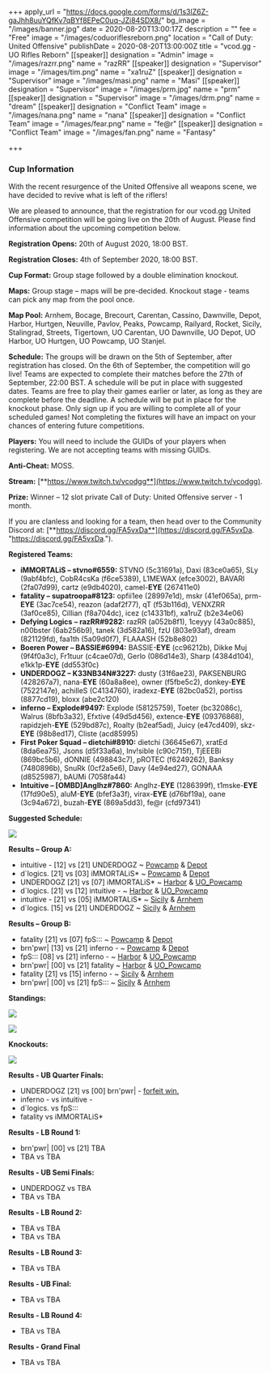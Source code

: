 +++
apply_url = "https://docs.google.com/forms/d/1s3lZ6Z-gaJhh8uuYQfKv7qBYf8EPeC0uq-JZi84SDX8/"
bg_image = "/images/banner.jpg"
date = 2020-08-20T13:00:17Z
description = ""
fee = "Free"
image = "/images/coduoriflesreborn.png"
location = "Call of Duty: United Offensive"
publishDate = 2020-08-20T13:00:00Z
title = "vcod.gg - UO Rifles Reborn"
[[speaker]]
designation = "Admin"
image = "/images/razrr.png"
name = "razRR"
[[speaker]]
designation = "Supervisor"
image = "/images/tim.png"
name = "xa1ruZ"
[[speaker]]
designation = "Supervisor"
image = "/images/masi.png"
name = "Masi"
[[speaker]]
designation = "Supervisor"
image = "/images/prm.jpg"
name = "prm"
[[speaker]]
designation = "Supervisor"
image = "/images/drm.png"
name = "dream"
[[speaker]]
designation = "Conflict Team"
image = "/images/nana.png"
name = "nana"
[[speaker]]
designation = "Conflict Team"
image = "/images/fear.png"
name = "fe@r"
[[speaker]]
designation = "Conflict Team"
image = "/images/fan.png"
name = "Fantasy"

+++
### **Cup Information**

With the recent resurgence of the United Offensive all weapons scene, we have decided to revive what is left of the riflers!

We are pleased to announce, that the registration for our vcod.gg United Offensive competition will be going live on the 20th of August. Please find information about the upcoming competition below.

**Registration Opens:** 20th of August 2020, 18:00 BST.

**Registration Closes:** 4th of September 2020, 18:00 BST.

**Cup Format:** Group stage followed by a double elimination knockout.

**Maps:** Group stage – maps will be pre-decided. Knockout stage - teams can pick any map from the pool once.

**Map Pool:** Arnhem, Bocage, Brecourt, Carentan, Cassino, Dawnville, Depot, Harbor, Hurtgen, Neuville, Pavlov, Peaks, Powcamp, Railyard, Rocket, Sicily, Stalingrad, Streets, Tigertown, UO Carentan, UO Dawnville, UO Depot, UO Harbor, UO Hurtgen, UO Powcamp, UO Stanjel.

**Schedule:** The groups will be drawn on the 5th of September, after registration has closed. On the 6th of September, the competition will go live! Teams are expected to complete their matches before the 27th of September, 22:00 BST. A schedule will be put in place with suggested dates. Teams are free to play their games earlier or later, as long as they are complete before the deadline. A schedule will be put in place for the knockout phase. Only sign up if you are willing to complete all of your scheduled games! Not completing the fixtures will have an impact on your chances of entering future competitions.

**Players:** You will need to include the GUIDs of your players when registering. We are not accepting teams with missing GUIDs.

**Anti-Cheat:** MOSS.

**Stream:** [**https://www.twitch.tv/vcodgg**](https://www.twitch.tv/vcodgg).

**Prize:** Winner – 12 slot private Call of Duty: United Offensive server - 1 month.

If you are clanless and looking for a team, then head over to the Community Discord at: [**https://discord.gg/FA5vxDa**](https://discord.gg/FA5vxDa. "https://discord.gg/FA5vxDa.").

**Registered Teams:**

* **iMMORTALiS – stvno#6559:** STVNO (5c31691a), Daxi (83ce0a65), SLy (9abf4bfc), CobR4csKa (f6ce5389), L1MEWAX (efce3002), BAVARI (2fa07d99), cartz (e9db4020), camel-**EYE** (267411e0)
* **fatality – supatroopa#8123:** opfii1ee (28997e1d), mskr (41ef065a), prm-**EYE** (3ac7ce54), reazon (adaf2f77), qT (f53b116d), VENXZRR (3af0ce85), Cillian (f8a704dc), icez (c14331bf), xa1ruZ (b2e34e06)
* **Defying Logics** **– razRR#9282:** razRR (a052b8f1), 1ceyyy (43a0c885), n00bster (6ab256b9), tanek (3d582a16), fzU (803e93af), dream (821129fd), faa1th (5a09d0f7), FLAAASH (52b8e802)
* **Boeren Power – BASSIE#6994:** BASSIE-**EYE** (cc96212b), Dikke Muj (9f4f0a3c), Fr1tuur (c4cae07d), Gerlo (086d14e3), Sharp (4384d104), e1kk1p-**EYE** (dd553f0c)
* **UNDERDOGZ – K33NB34N#3227:** dusty (31f6ae23), PAKSENBURG (428267a7), nana-**EYE** (60a8a8ee), owner (f5fbe5c2), donkey-**EYE** (7522147e), achilleS (C4134760), iradexz-**EYE** (82bc0a52), portiss (8877cd19), bloxx (abe2c120)
* **inferno – Explode#9497:** Explode (58125759), Toeter (bc32086c), Walrus (8bfb3a32), Efxtive (49d5d456), extence-**EYE** (09376868), rapidzjeh-**EYE** (529bd87c), Roalty (b2eaf5ad), Juicy (e47cd409), skz-**EYE** (98b8ed17), Cliste (acd85995)
* **First Poker Squad – dietchi#8910:** dietchi (36645e67), xratEd (8da6ea75), Jsons (d5f33a6a), Inv!sible (c90c715f), TjEEEBi (869bc5b6), dONNIE (498843c7), pROTEC (f6249262), Banksy (7480896b), SnuRk (0cf2a5e6), Davy (4e94ed27), GONAAA (d8525987), bAUMi (7058fa44)
* **Intuitive – \[OMBD\]Anglhz#7860:** Anglhz-**EYE** (1286399f), t1mske-**EYE** (17fd90e5), aluM-**EYE** (bfef3a3f), virax-**EYE** (d76bf19a), oane (3c94a672), buzah-**EYE** (869a5dd3), fe@r (cfd97341)

**Suggested Schedule:**

![](/images/uosched1.PNG)

**Results – Group A:**

* intuitive - \[12\] vs \[21\] UNDERDOGZ \~ [Powcamp](https://i.imgur.com/JDtBdCC.jpg) & [Depot](https://i.imgur.com/w5FEjd9.jpg)
* d\`logics. \[21\] vs \[03\] iMMORTALiS* \~ [Powcamp](https://i.imgur.com/p46J1iC.jpg) & [Depot](https://i.imgur.com/cbTO7Kj.jpg)
* UNDERDOGZ \[21\] vs \[07\] iMMORTALiS* \~ [Harbor](https://i.imgur.com/qVlfkR0.jpg) & [UO_Powcamp](https://i.imgur.com/bzHaQGU.jpg)
* d\`logics. \[21\] vs \[12\] intuitive - \~ [Harbor](https://i.imgur.com/9yEmRdQ.jpg) & [UO_Powcamp](https://i.imgur.com/Wf5cV8v.jpg)
* intuitive - \[21\] vs \[05\] iMMORTALiS* \~ [Sicily](https://i.imgur.com/SW1od9U.jpg) & [Arnhem](https://i.imgur.com/7HK3PKB.jpg)
* d\`logics. \[15\] vs \[21\] UNDERDOGZ \~ [Sicily](https://i.imgur.com/zJz76uO.jpg) & [Arnhem](https://i.imgur.com/04Gn9OX.jpg)

**Results – Group B:**

* fatality \[21\] vs \[07\] fpS::: \~ [Powcamp](https://i.imgur.com/BUnJyVF.jpg) & [Depot](https://i.imgur.com/vR3WBjD.jpg)
* brn'pwr| \[13\] vs \[21\] inferno - \~ [Powcamp](https://i.imgur.com/KQ4bLGM.jpg) & [Depot](https://i.imgur.com/9XxQMRo.jpg)
* fpS::: \[08\] vs \[21\] inferno - \~ [Harbor](https://i.imgur.com/YKgVML4.jpg) & [UO_Powcamp](https://i.imgur.com/FeV7FSF.jpg)
* brn'pwr| \[00\] vs \[21\] fatality \~ [Harbor](https://i.imgur.com/zj1qgQF.jpg) & [UO_Powcamp](https://i.imgur.com/zj1qgQF.jpg)
* fatality \[21\] vs \[15\] inferno - \~ [Sicily](https://i.imgur.com/Ny855Se.jpg) & [Arnhem](https://i.imgur.com/p8NYfnN.png)
* brn'pwr| \[00\] vs \[21\] fpS::: \~ [Sicily](https://i.imgur.com/GRLz8TC.jpg) & [Arnhem](https://i.imgur.com/GRLz8TC.jpg)

**Standings:**

![](/images/gafinal.PNG)

![](/images/uocup2.PNG)

**Knockouts:**

![](/images/kouo.PNG)

**Results - UB Quarter Finals:**

* UNDERDOGZ \[21\] vs \[00\] brn'pwr| - [forfeit win.](https://i.imgur.com/bdSYxYn.jpg)
* inferno - vs intuitive - 
* d\`logics. vs fpS:::
* fatality vs iMMORTALiS*

**Results - LB Round 1:**

* brn'pwr| \[00\] vs \[21\] TBA
* TBA vs TBA

**Results - UB Semi Finals:**

* UNDERDOGZ vs TBA
* TBA vs TBA

**Results - LB Round 2:**

* TBA vs TBA
* TBA vs TBA

**Results - LB Round 3:**

* TBA vs TBA

**Results - UB Final:**

* TBA vs TBA

**Results - LB Round 4:**

* TBA vs TBA

**Results - Grand Final**

* TBA vs TBA